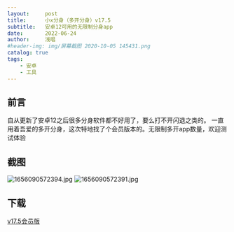 ```yaml
---
layout:     post
title:      小x分身（多开分身）v17.5
subtitle:   安卓12可用的无限制分身app
date:       2022-06-24
author:     浅唱
#header-img: img/屏幕截图 2020-10-05 145431.png
catalog: true
tags:
    - 安卓
    - 工具
---
```



## 前言
自从更新了安卓12之后很多分身软件都不好用了，要么打不开闪退之类的。 一直用着吾爱的多开分身，这次特地找了个会员版本的。无限制多开app数量，欢迎测试体验

## 截图

![1656090572394.jpg](https://cdn.jsdelivr.net/gh/qcnhy/blog.github.io/img/1656090572394.jpg)
![1656090572391.jpg](https://cdn.jsdelivr.net/gh/qcnhy/blog.github.io/img/1656090572391.jpg)

## 下载
[v17.5会员版](https://wwm.lanzouf.com/ig5s206wjnta)  


